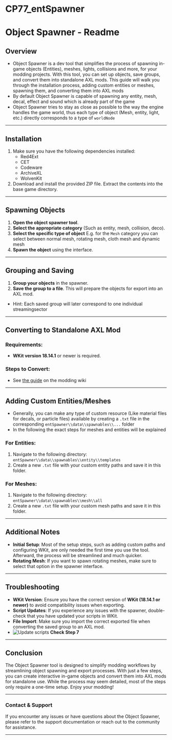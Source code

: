 # CP77_entSpawner

# Object Spawner - Readme

## Overview

- Object Spawner is a dev tool that simplifies the process of spawning in-game objects (Entities), meshes, lights, collisions and more, for your modding projects. With this tool, you can set up objects, save groups, and convert them into standalone AXL mods. This guide will walk you through the installation process, adding custom entities or meshes, spawning them, and converting them into AXL mods
- By default Object Spawner is capable of spawning any entity, mesh, decal, effect and sound which is already part of the game
- Object Spawner tries to stay as close as possible to the way the engine handles the game world, thus each type of object (Mesh, entity, light, etc.) directly corresponds to a type of `worldNode`

---

## Installation

1. Make sure you have the following dependencies installed:
   - Red4Ext
   - CET
   - Codeware
   - ArchiveXL
   - WolvenKit
2. Download and install the provided ZIP file. Extract the contents into the base game directory.

---

## Spawning Objects

1. **Open the object spawner tool**.
2. **Select the appropriate category** (Such as entity, mesh, collision, deco).
3. **Select the specific type of object** E.g. for the `Mesh` category you can select between normal mesh, rotating mesh, cloth mesh and dynamic mesh
4. **Spawn the object** using the interface.

---

## Grouping and Saving

1. **Group your objects** in the spawner.
2. **Save the group to a file**. This will prepare the objects for export into an AXL mod.
- Hint: Each saved group will later correspond to one individual streamingsector

---

## Converting to Standalone AXL Mod

### Requirements:

- **WKit version 18.14.1** or newer is required.

### Steps to Convert:
- See [the guide](https://wiki.redmodding.org/cyberpunk-2077-modding/modding-guides/world-editing/exporting-from-object-spawner) on the modding wiki

---

## Adding Custom Entities/Meshes

- Generally, you can make any type of custom resource (Like material files for decals, or particle files) available by creating a `.txt` file in the corresponding `entSpawner\\data\\spawnables\\...` folder
- In the following the exact steps for meshes and entities will be explained

### For Entities:

1. Navigate to the following directory:  
   `entSpawner\\data\\spawnables\\entity\\templates`
2. Create a new `.txt` file with your custom entity paths and save it in this folder.

### For Meshes:

1. Navigate to the following directory:  
   `entSpawner\\data\\spawnables\\mesh\\all`
2. Create a new `.txt` file with your custom mesh paths and save it in this folder.

---

## Additional Notes

- **Initial Setup**: Most of the setup steps, such as adding custom paths and configuring WKit, are only needed the first time you use the tool. Afterward, the process will be streamlined and much quicker.
- **Rotating Mesh**: If you want to spawn rotating meshes, make sure to select that option in the spawner interface.

---

## Troubleshooting

- **WKit Version**: Ensure you have the correct version of **WKit (18.14.1 or newer)** to avoid compatibility issues when exporting.
- **Script Updates**: If you experience any issues with the spawner, double-check that you have updated your scripts in WKit.
- **File Import**: Make sure you import the correct exported file when converting the saved group to an AXL mod.
- ![Update scripts](https://snipboard.io/pAOlYn.jpg) **Check Step 7**

---

## Conclusion

The Object Spawner tool is designed to simplify modding workflows by streamlining object spawning and export processes. With just a few steps, you can create interactive in-game objects and convert them into AXL mods for standalone use. While the process may seem detailed, most of the steps only require a one-time setup. Enjoy your modding!

---

### Contact & Support

If you encounter any issues or have questions about the Object Spawner, please refer to the support documentation or reach out to the community for assistance.

---
